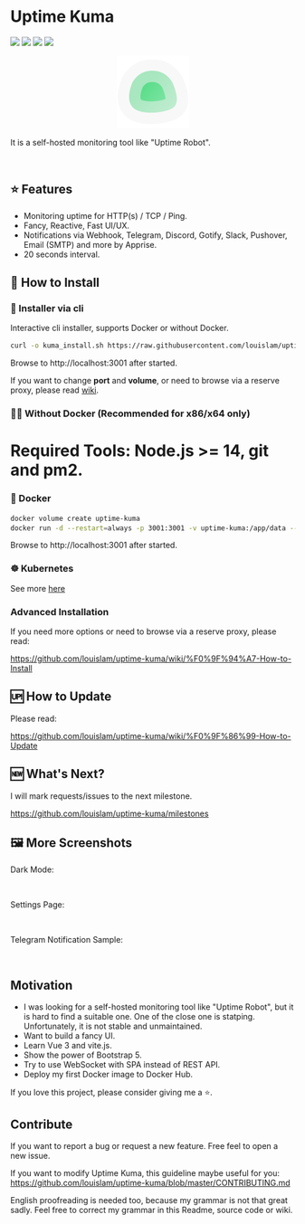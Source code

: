# Uptime Kuma

<a target="_blank" href="https://github.com/louislam/uptime-kuma"><img src="https://img.shields.io/github/stars/louislam/uptime-kuma" /></a> <a target="_blank" href="https://hub.docker.com/r/louislam/uptime-kuma"><img src="https://img.shields.io/docker/pulls/louislam/uptime-kuma" /></a> <a target="_blank" href="https://hub.docker.com/r/louislam/uptime-kuma"><img src="https://img.shields.io/docker/v/louislam/uptime-kuma/latest?label=docker%20image%20ver." /></a> <a target="_blank" href="https://github.com/louislam/uptime-kuma"><img src="https://img.shields.io/github/last-commit/louislam/uptime-kuma" /></a>

<div align="center" width="100%">
    <img src="./public/icon.svg" width="128" alt="" />
</div>

It is a self-hosted monitoring tool like "Uptime Robot".

<img src="https://louislam.net/uptimekuma/1.jpg" width="512" alt="" />

## ⭐ Features

* Monitoring uptime for HTTP(s) / TCP / Ping.
* Fancy, Reactive, Fast UI/UX.
* Notifications via Webhook, Telegram, Discord, Gotify, Slack, Pushover, Email (SMTP) and more by Apprise.
* 20 seconds interval.

## 🔧 How to Install

### 🚀 Installer via cli

Interactive cli installer, supports Docker or without Docker. 

```bash
curl -o kuma_install.sh https://raw.githubusercontent.com/louislam/uptime-kuma/master/install.sh && sudo bash kuma_install.sh
```
Browse to http://localhost:3001 after started.

If you want to change **port** and **volume**, or need to browse via a reserve proxy, please read <a href="https://github.com/louislam/uptime-kuma/wiki/Installation#docker">wiki</a>.

### 💪🏻 Without Docker (Recommended for x86/x64 only)

Required Tools: Node.js >= 14, git and pm2.
=======
### 🐳 Docker

```bash
docker volume create uptime-kuma
docker run -d --restart=always -p 3001:3001 -v uptime-kuma:/app/data --name uptime-kuma louislam/uptime-kuma:1
```

Browse to http://localhost:3001 after started.

### ☸️ Kubernetes

See more [here](kubernetes/README.md) 


### Advanced Installation

If you need more options or need to browse via a reserve proxy, please read:

https://github.com/louislam/uptime-kuma/wiki/%F0%9F%94%A7-How-to-Install


## 🆙 How to Update

Please read:

https://github.com/louislam/uptime-kuma/wiki/%F0%9F%86%99-How-to-Update

## 🆕 What's Next?

I will mark requests/issues to the next milestone.

https://github.com/louislam/uptime-kuma/milestones

## 🖼 More Screenshots

Dark Mode:

<img src="https://user-images.githubusercontent.com/1336778/128710166-908f8d88-9256-43f3-9c49-bfc2c56011d2.png" width="400" alt="" />

Settings Page:

<img src="https://louislam.net/uptimekuma/2.jpg" width="400" alt="" />

Telegram Notification Sample:

<img src="https://louislam.net/uptimekuma/3.jpg" width="400" alt="" />

## Motivation

* I was looking for a self-hosted monitoring tool like "Uptime Robot", but it is hard to find a suitable one. One of the close one is statping. Unfortunately, it is not stable and unmaintained.
* Want to build a fancy UI.
* Learn Vue 3 and vite.js.
* Show the power of Bootstrap 5.
* Try to use WebSocket with SPA instead of REST API.
* Deploy my first Docker image to Docker Hub.

If you love this project, please consider giving me a ⭐.

## Contribute

If you want to report a bug or request a new feature. Free feel to open a new issue.

If you want to modify Uptime Kuma, this guideline maybe useful for you: https://github.com/louislam/uptime-kuma/blob/master/CONTRIBUTING.md

English proofreading is needed too, because my grammar is not that great sadly. Feel free to correct my grammar in this Readme, source code or wiki.
